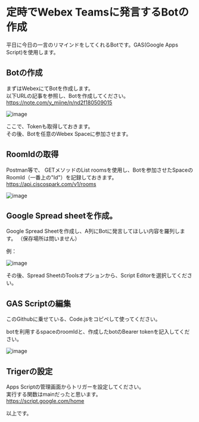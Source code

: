 
# 定時でWebex Teamsに発言するBotの作成
平日に今日の一言のリマインドをしてくれるBotです。GAS(Google Apps Script)を使用します。

## Botの作成
まずはWebexにてBotを作成します。  
以下URLの記事を参照し、Botを作成してください。   
https://note.com/y_miine/n/nd2f180509015

![image](https://user-images.githubusercontent.com/74521124/132471265-89d29b3b-db1a-4163-bbec-740f4f88ecce.png)


ここで、Tokenも取得しておきます。    
その後、Botを任意のWebex Spaceに参加させます。

## RoomIdの取得
Postman等で、
GETメソッドのList roomsを使用し、Botを参加させたSpaceのRoomId（一番上の"Id"）を記録しておきます。  
https://api.ciscospark.com/v1/rooms

![image](https://user-images.githubusercontent.com/74521124/132471489-6ef1c1e3-2699-4c90-9ef0-dca296ebfc37.png)


## Google Spread sheetを作成。
Google Spread Sheetを作成し、A列にBotに発言してほしい内容を羅列します。  （保存場所は問いません）

例：

![image](https://user-images.githubusercontent.com/74521124/132471663-ca0c1294-8e6e-420a-afb8-e2eb836a8f51.png)


その後、Spread SheetのToolsオプションから、Script Editorを選択してください。

## GAS Scriptの編集
このGithubに乗せている、Code.jsをコピペして使ってください。

botを利用するspaceのroomIdと、作成したbotのBearer tokenを記入してください。

![image](https://user-images.githubusercontent.com/74521124/132472501-9814f1ac-5e4c-437e-9672-9eb700c1f641.png)


## Trigerの設定
Apps Scriptの管理画面からトリガーを設定してください。  
実行する関数はmainだったと思います。  
https://script.google.com/home

以上です。


